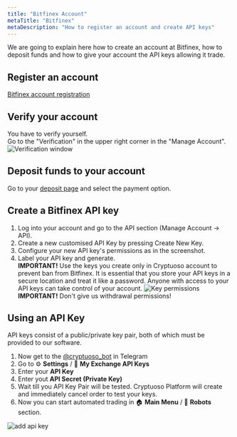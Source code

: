 ```yaml
---
title: "Bitfinex Account"
metaTitle: "Bitfinex"
metaDescription: "How to register an account and create API keys"
---
```


We are going to explain here how to create an account at Bitfinex, how to deposit funds and how to give your account the API keys allowing it trade.

## Register an account

[Bitfinex account registration](https://www.bitfinex.com/?refcode=BBRrpRJZ)

## Verify your account

You have to verify yourself.  
Go to the "Verification" in the upper right corner in the "Manage Account".
![Verification window](https://support.cryptuoso.com/bitfinex_verification.png)

## Deposit funds to your account

Go to your [deposit page](https://www.bitfinex.com/deposit) and select the payment option.

## Create a Bitfinex API key

1. Log into your account and go to the API section (Manage Account -> API).
2. Create a new customised API Key by pressing Create New Key.
3. Configure your new API key's permissions as in the screenshot.
4. Label your API key and generate.  
   **IMPORTANT!** Use the keys you create only in Cryptuoso account to prevent ban from Bitfinex. It is essential that you store your API keys in a secure location and treat it like a password. Anyone with access to your API keys can take control of your account.
   ![Key permissions](https://support.cryptuoso.com/bitfinex_keys.png)
   **IMPORTANT!** Don't give us withdrawal permissions!

## Using an API Key

API keys consist of a public/private key pair, both of which must be provided to our software.

1. Now get to the [@cryptuoso_bot](https://clc.la/cryptuoso_bot_beta) in Telegram
2. Go to ⚙️ **Settings** / 🔐 **My Exchange API Keys**
3. Enter your **API Key**
4. Enter yout **API Secret (Private Key)**
5. Wait till you API Key Pair will be tested. Cryptuoso Platform will create and immediately cancel order to test your keys.
6. Now you can start automated trading in 🏠 **Main Menu** / 🤖 **Robots** section.

![add api key](https://support.cryptuoso.com/add_api_key)
